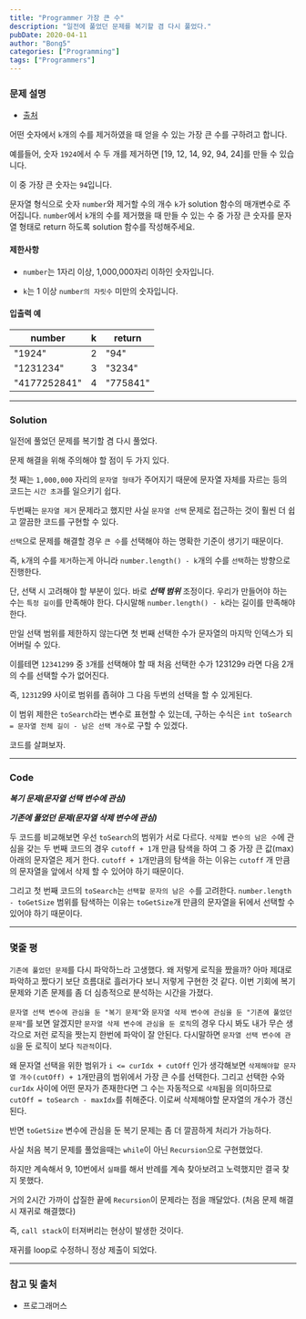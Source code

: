 ```yaml
---
title: "Programmer 가장 큰 수"
description: "일전에 풀었던 문제를 복기할 겸 다시 풀었다."
pubDate: 2020-04-11
author: "Bong5"
categories: ["Programming"]
tags: ["Programmers"]
---
```



### 문제 설명

- [출처](https://programmers.co.kr/learn/courses/30/lessons/42883)

어떤 숫자에서 `k`개의 수를 제거하였을 때 얻을 수 있는 가장 큰 수를 구하려고 합니다.

예를들어, 숫자 `1924`에서 수 두 개를 제거하면 [19, 12, 14, 92, 94, 24]를 만들 수 있습니다.

이 중 가장 큰 숫자는 `94`입니다.

문자열 형식으로 숫자 `number`와 제거할 수의 개수 `k`가 solution 함수의 매개변수로 주어집니다. `number`에서 `k`개의 수를 제거했을 때 만들 수 있는 수 중 가장 큰 숫자를 문자열 형태로 return 하도록 solution 함수를 작성해주세요.

#### 제한사항

- `number`는 1자리 이상, 1,000,000자리 이하인 숫자입니다.

- `k`는 1 이상 `number의 자릿수` 미만의 숫자입니다.

#### 입출력 예

| number | k | return |
|---|---|---|
| "1924" | 2 | "94" |
| "1231234" | 3 | "3234" |
| "4177252841" | 4 | "775841" |

---

### Solution

일전에 풀었던 문제를 복기할 겸 다시 풀었다.

문제 해결을 위해 주의해야 할 점이 두 가지 있다.

첫 째는 `1,000,000` 자리의 `문자열 형태`가 주어지기 때문에 문자열 자체를 자르는 등의 코드는 `시간 초과`를 일으키기 쉽다.

두번째는 `문자열 제거` 문제라고 했지만 사실 `문자열 선택` 문제로 접근하는 것이 훨씬 더 쉽고 깔끔한 코드를 구현할 수 있다.

`선택`으로 문제를 해결할 경우 `큰 수`를 선택해야 하는 명확한 기준이 생기기 때문이다.

즉, `k`개의 수를 `제거`하는게 아니라 `number.length() - k`개의 수를 `선택`하는 방향으로 진행한다.

단, 선택 시 고려해야 할 부분이 있다. 바로 **_선택 범위_** 조정이다. 우리가 만들어야 하는 수는 `특정 길이`를 만족해야 한다. 다시말해 `number.length() - k`라는 길이를 만족해야 한다.

만일 선택 범위를 제한하지 않는다면 첫 번째 선택한 수가 문자열의 마지막 인덱스가 되어버릴 수 있다.

이를테면 `12341299` 중 `3`개를 선택해야 할 때 처음 선택한 수가 123129`9` 라면 다음 2개의 수를 선택할 수가 없어진다.

즉, `12312`99 사이로 범위를 좁혀야 그 다음 두번의 선택을 할 수 있게된다.

이 범위 제한은 `toSearch`라는 변수로 표현할 수 있는데, 구하는 수식은 `int toSearch = 문자열 전체 길이 - 남은 선택 개수`로 구할 수 있겠다.

코드를 살펴보자.

---

### Code

**_복기 문제(문자열 선택 변수에 관심)_**
<script src="https://gist.github.com/BongHoLee/4c142c7141dd58613f7c0b955b8846a3.js"></script>

**_기존에 풀었던 문제(문자열 삭제 변수에 관심)_**
<script src="https://gist.github.com/BongHoLee/0637befaa0c7790a3060927e3a718ade.js"></script>

두 코드를 비교해보면 우선 `toSearch`의 범위가 서로 다르다. `삭제할 변수의 남은 수`에 관심을 갖는 두 번째 코드의 경우 `cutoff + 1`개 만큼 탐색을 하여 그 중 가장 큰 값(max) 아래의 문자열은 제거 한다. `cutoff + 1`개만큼의 탐색을 하는 이유는 `cutoff` 개 만큼의 문자열을 앞에서 삭제 할 수 있어야 하기 때문이다.

그리고 첫 번째 코드의 `toSearch`는 `선택할 문자의 남은 수`를 고려한다. `number.length - toGetSize` 범위를 탐색하는 이유는 `toGetSize`개 만큼의 문자열을 뒤에서 선택할 수 있어야 하기 때문이다.

---

### 몇줄 평

`기존에 풀었던 문제`를 다시 파악하느라 고생했다. 왜 저렇게 로직을 짰을까? 아마 제대로 파악하고 짰다기 보단 흐름대로 흘러가다 보니 저렇게 구현한 것 같다. 이번 기회에 복기 문제와 기존 문제를 좀 더 심층적으로 분석하는 시간을 가졌다.

`문자열 선택 변수에 관심을 둔 "복기 문제"`와 `문자열 삭제 변수에 관심을 둔 "기존에 풀었던 문제"`를 보면 알겠지만 `문자열 삭제 변수에 관심을 둔 로직`의 경우 다시 봐도 내가 무슨 생각으로 저런 로직을 짯는지 한번에 파악이 잘 안된다. 다시말하면 `문자열 선택 변수에 관심`을 둔 로직이 보다 `직관적`이다.

왜 문자열 선택을 위한 범위가 `i <= curIdx + cutOff` 인가 생각해보면 `삭제해야할 문자열 개수(cutOff) + 1`개만큼의 범위에서 가장 큰 수를 선택한다. 그리고 선택한 수와 `curIdx` 사이에 어떤 문자가 존재한다면 그 수는 자동적으로 `삭제`됨을 의미하므로 `cutOff = toSearch - maxIdx`를 취해준다. 이로써 삭제해야할 문자열의 개수가 갱신된다.

반면 `toGetSize` 변수에 관심을 둔 복기 문제는 좀 더 깔끔하게 처리가 가능하다.

사실 처음 복기 문제를 풀었을때는 `while`이 아닌 `Recursion`으로 구현했었다.

하지만 계속해서 9, 10번에서 `실패`를 해서 반례를 계속 찾아보려고 노력했지만 결국 찾지 못했다.

거의 2시간 가까이 삽질한 끝에 `Recursion`이 문제라는 점을 깨달았다. (처음 문제 해결시 재귀로 해결했다)

즉, `call stack`이 터져버리는 현상이 발생한 것이다.

재귀를 loop로 수정하니 정상 제출이 되었다.

---



### 참고 및 출처

- 프로그래머스
